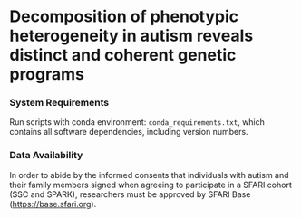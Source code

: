 # Decomposition of phenotypic heterogeneity in autism reveals distinct and coherent genetic programs

### **System Requirements** 

Run scripts with conda environment: `conda_requirements.txt`, which contains all software dependencies, including version numbers.

### **Data Availability**

In order to abide by the informed consents that individuals with autism and their family members signed when agreeing to participate in a SFARI cohort (SSC and SPARK), researchers must be approved by SFARI Base (https://base.sfari.org).
